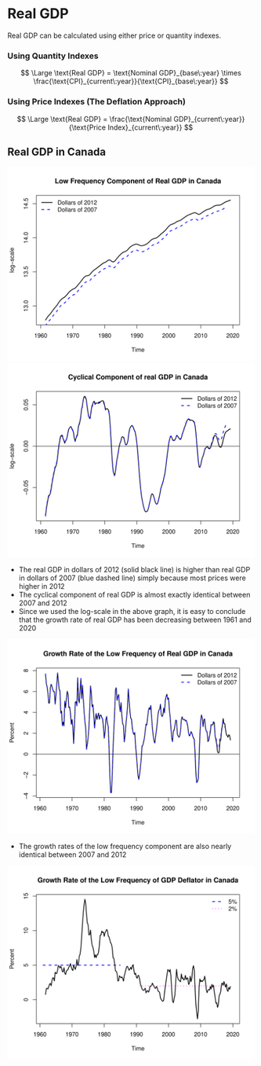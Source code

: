 # Real GDP

Real GDP can be calculated using either price or quantity indexes.

### Using Quantity Indexes

$$
\Large \text{Real GDP} = \text{Nominal GDP}_{base\:year} \times \frac{\text{CPI}_{current\:year}}{\text{CPI}_{base\:year}}
$$

### Using Price Indexes (The Deflation Approach)

$$
\Large \text{Real GDP} = \frac{\text{Nominal GDP}_{current\:year}}{\text{Price Index}_{current\:year}}
$$

## Real GDP in Canada

<img src = "img/real_gdp_canada_low_freq.png" width = "550">

<img src = "img/real_gdp_canada_cyclical.png" width = "550">

- The real GDP in dollars of 2012 (solid black line) is higher than real GDP in dollars of 2007 (blue dashed line) simply because most prices were higher in 2012
- The cyclical component of real GDP is almost exactly identical between 2007 and 2012
- Since we used the log-scale in the above graph, it is easy to conclude that the growth rate of real GDP has been decreasing between 1961 and 2020

<img src = "img/growth_rate_of_real_gdp_canada_low_freq.png" width = "550">

- The growth rates of the low frequency component are also nearly identical between 2007 and 2012

<img src = "img/growth_rate_gdp_def_canada_low_freq.png" width = "550">


